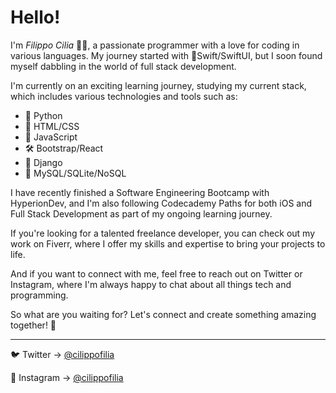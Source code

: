 # Hello! 

I'm *Filippo Cilia* 👨‍💻, a passionate programmer with a love for coding in various languages. My journey started with 🦅Swift/SwiftUI, but I soon found myself dabbling in the world of full stack development.

I'm currently on an exciting learning journey, studying my current stack, which includes various technologies and tools such as:
- 🐍 Python
- 🧱 HTML/CSS
- 🧩 JavaScript
- 🛠️ Bootstrap/React
- 🎨 Django
- 🐬 MySQL/SQLite/NoSQL

I have recently finished a Software Engineering Bootcamp with HyperionDev, and I'm also following Codecademy Paths for both iOS and Full Stack Development as part of my ongoing learning journey.

If you're looking for a talented freelance developer, you can check out my work on Fiverr, where I offer my skills and expertise to bring your projects to life.

And if you want to connect with me, feel free to reach out on Twitter or Instagram, where I'm always happy to chat about all things tech and programming. 

So what are you waiting for? Let's connect and create something amazing together! 🤝

---

🐦 Twitter   -> [@cilippofilia](https://www.twitter.com/cilippofilia)

📸 Instagram -> [@cilippofilia](https://www.instagram.com/cilippofilia)


<!---
cilippofilia/cilippofilia is a ✨ special ✨ repository because its `README.md` (this file) appears on your GitHub profile.
You can click the Preview link to take a look at your changes.
--->
